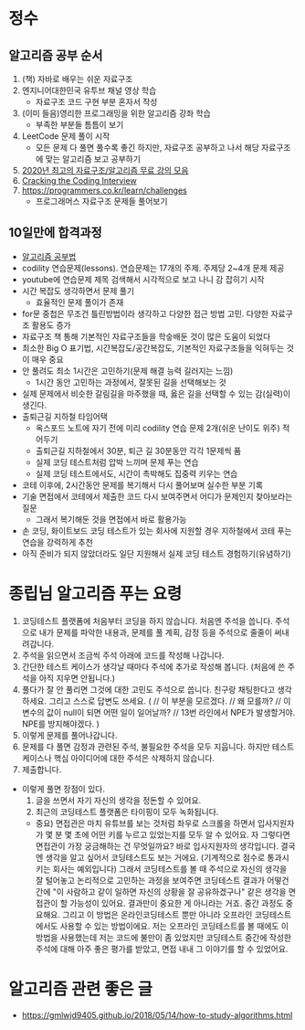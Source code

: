 # 정수 
## 알고리즘 공부 순서
1. (책) 자바로 배우는 쉬운 자료구조
2. 엔지니어대한민국 유투브 채널 영상 학습
   - 자료구조 코드 구현 부분 혼자서 작성
3. (이미 들음)영리한 프로그래밍을 위한 알고리즘 강좌 학습
   - 부족한 부분들 틈틈이 보기
4. LeetCode 문제 풀이 시작
   - 모든 문제 다 풀면 풀수록 좋긴 하지만, 자료구조 공부하고 나서 해당 자료구조에 맞는 알고리즘 보고 공부하기
5. [2020년 최고의 자료구조/알고리즘 무료 강의 모음](https://digitaldefynd.com/best-data-structures-algorithms-tutorial-course-certification/)
6. [Cracking the Coding Interview](http://www.kyobobook.co.kr/product/detailViewEng.laf?ejkGb=ENG&mallGb=ENG&barcode=9780984782857&orderClick=LAG&Kc=)
7. https://programmers.co.kr/learn/challenges
   - 프로그래머스 자료구조 문제들 풀어보기

## 10일만에 합격과정
- [알고리즘 공부법](https://gmlwjd9405.github.io/2018/05/14/how-to-study-algorithms.html)
- codility 연습문제(lessons). 연습문제는 17개의 주제. 주제당 2~4개 문제 제공
- youtube에 연습문제 제목 검색해서 시각적으로 보고 나니 감 잡히기 시작
- 시간 복잡도 생각하면서 문제 풀기
  - 효율적인 문제 풀이가 존재
- for문 중첩은 무조건 틀린방법이라 생각하고 다양한 접근 방법 고민. 다양한 자료구조 활용도 증가
- 자료구조 책 통해 기본적인 자료구조들을 학슿배둔 것이 많은 도움이 되었다
- 최소한 Big O 표기법, 시간복잡도/공간복잡도, 기본적인 자료구조들을 익혀두는 것이 매우 중요
- 안 풀려도 최소 1시간은 고민하기(문제 해결 능력 길러지는 느낌)
  - 1시간 동안 고민하는 과정에서, 잘못된 길을 선택해보는 것
- 실제 문제에서 비슷한 갈림길을 마주했을 때, 옳은 길을 선택할 수 있는 감(실력)이 생긴다.
- 출퇴근길 지하철 타임어택
  - 옥스포드 노트에 자기 전에 미리 codility 연습 문제 2개(쉬운 난이도 위주) 적어두기
  - 출퇴근길 지하철에서 30분, 퇴근 길 30분동안 각각 1문제씩 품
  - 실제 코딩 테스트처럼 압박 느끼며 문제 푸는 연습
  - 실제 코딩 테스트에서도, 시간이 촉박해도 집중력 키우는 연습
- 코테 이후에, 2시간동안 문제를 복기해서 다시 풀어보며 실수한 부분 기록
- 기술 면접에서 코테에서 제출한 코드 다시 보여주면서 어디가 문제인지 찾아보라는 질문
  - 그래서 복기해둔 것을 면접에서 바로 활용가능
- 손 코딩, 화이트보드 코딩 테스트가 있는 회사에 지원할 경우 지하철에서 코테 푸는 연습을 강력하게 추천
- 아직 준비가 되지 않았더라도 일단 지원해서 실제 코딩 테스트 경험하기(유념하기)



# 종립님 알고리즘 푸는 요령
1. 코딩테스트 플랫폼에 처음부터 코딩을 하지 않습니다. 처음엔 주석을 씁니다. 주석으로 내가 문제를 파악한 내용과, 문제를 풀 계획, 감정 등을 주석으로 줄줄이 써내려갑니다.
2. 주석을 읽으면서 조금씩 주석 아래에 코드를 작성해 나갑니다.
3. 간단한 테스트 케이스가 생각날 때마다 주석에 추가로 작성해 봅니다. (처음에 쓴 주석을 아직 지우면 안됩니다.)
4. 풀다가 잘 안 풀리면 그것에 대한 고민도 주석으로 씁니다. 친구랑 채팅한다고 생각하세요. 그리고 스스로 답변도 쓰세요.
( // 이 부분을 모르겠다. // 왜 모를까? // 이 변수의 값이 null이 되면 어떤 일이 일어날까? // 13번 라인에서 NPE가 발생할거야. NPE를 방지해야겠다. )
5. 이렇게 문제를 풀어나갑니다.
6. 문제를 다 풀면 감정과 관련된 주석, 불필요한 주석을 모두 지웁니다. 하지만 테스트 케이스나 핵심 아이디어에 대한 주석은 삭제하지 않습니다.
7. 제출합니다.
- 이렇게 풀면 장점이 있다.
  1. 글을 쓰면서 자기 자신의 생각을 정돈할 수 있어요.
  2. 최근의 코딩테스트 플랫폼은 타이핑이 모두 녹화됩니다.
  - 중요) 면접관은 마치 유튜브를 보는 것처럼 좌우로 스크롤을 하면서 입사지원자가 몇 분 몇 초에 어떤 키를 누르고 있었는지를 모두 알 수 있어요. 자 그렇다면 면접관이 가장 궁금해하는 건 무엇일까요? 바로 입사지원자의 생각입니다. 결국엔 생각을 알고 싶어서 코딩테스트도 보는 거에요. (기계적으로 점수로 통과시키는 회사는 예외입니다) 그래서 코딩테스트를 볼 때 주석으로 자신의 생각을 잘 털어놓고 논리적으로 고민하는 과정을 보여주면 코딩테스트 결과가 어떻건 간에 "이 사람하고 같이 일하면 자신의 상황을 잘 공유하겠구나" 같은 생각을 면접관이 할 가능성이 있어요. 결과만이 중요한 게 아니라는 거죠. 중간 과정도 중요해요. 그리고 이 방법은 온라인코딩테스트 뿐만 아니라 오프라인 코딩테스트에서도 사용할 수 있는 방법이에요. 저는 오프라인 코딩테스트를 볼 때에도 이 방법을 사용했는데 저는 코드에 불만이 좀 있었지만 코딩테스트 중간에 작성한 주석에 대해 아주 좋은 평가를 받았고, 면접 내내 그 이야기를 할 수 있었어요.


# 알고리즘 관련 좋은 글
- https://gmlwjd9405.github.io/2018/05/14/how-to-study-algorithms.html


